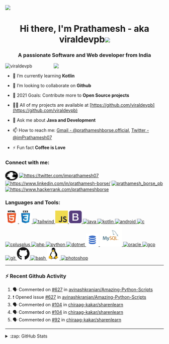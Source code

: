 <p align="center">
 
</p align="center">
<a href="https://viraldevpb.github.io/Portfolio/" rel="Portfolio"><img src="https://github.com/viraldevpb/viraldevpb/blob/master/images/Banner.png" /></a>

<p align="center">
 
<h1 align="center">Hi there, I'm Prathamesh - aka viraldevpb<img src="https://raw.githubusercontent.com/MartinHeinz/MartinHeinz/master/wave.gif" width="30px"></h1>

<h3 align="center">A passionate Software and Web developer from India</h3>

<img align='right' src="https://cdn.dribbble.com/users/1162077/screenshots/5403918/focus-animation.gif" width="350">

<p align="left"> <img src="https://komarev.com/ghpvc/?username=viraldevpb&color=dc143c" alt="viraldevpb" /></p>

- 🌱 I’m currently learning **Kotlin**

- 👯 I’m looking to collaborate on **Github**

- 🥅 2021 Goals: Contribute more to **Open Source projects**

- 👨‍💻 All of my projects are available at [https://github.com/viraldevpb](https://github.com/viraldevpb)

- 💬 Ask me about **Java and Development**

- 📫 How to reach me: [Gmail - @prathameshborse.official](mailto:prathameshborse.official@gmail.com), [Twitter - @imPrathamesh07](https://twitter.com/imPrathamesh07)

- ⚡ Fun fact **Coffee is Love**

### Connect with me:

[<img align="center" alt="https://viraldevpb.github.io/Portfolio/" width="40" height="30" src="https://raw.githubusercontent.com/iconic/open-iconic/master/svg/globe.svg" />][website]
<a href="https://twitter.com/imprathamesh07" target="blank"><img align="center" src="https://cdn.jsdelivr.net/npm/simple-icons@3.0.1/icons/twitter.svg" alt="https://twitter.com/imprathamesh07" height="30" width="40" /></a>
<a href="https://www.linkedin.com/in/prathamesh-borse/" target="blank"><img align="center" src="https://cdn.jsdelivr.net/npm/simple-icons@3.0.1/icons/linkedin.svg" alt="https://www.linkedin.com/in/prathamesh-borse/" height="30" width="40" /></a>
<a href="https://instagram.com/prathamesh_borse_pb" target="blank"><img align="center" src="https://cdn.jsdelivr.net/npm/simple-icons@3.0.1/icons/instagram.svg" alt="prathamesh_borse_pb" height="30" width="40" /></a>
<a href="https://www.hackerrank.com/prathameshborse" target="blank"><img align="center" src="https://cdn.jsdelivr.net/npm/simple-icons@3.0.1/icons/hackerrank.svg" alt="https://www.hackerrank.com/prathameshborse" height="30" width="40" /></a>

<h3 align="left">Languages and Tools:</h3>
<p align="left"> <a href="https://www.w3.org/html/" target="_blank"> <img src="https://raw.githubusercontent.com/github/explore/80688e429a7d4ef2fca1e82350fe8e3517d3494d/topics/html/html.png" alt="html5" width="40" height="40"/> </a>
<a href="https://www.w3schools.com/css/" target="_blank"> <img src="https://raw.githubusercontent.com/github/explore/80688e429a7d4ef2fca1e82350fe8e3517d3494d/topics/css/css.png" alt="css3" width="40" height="40"/> </a>
<a href="https://tailwindcss.com/" target="_blank"> <img src="https://www.vectorlogo.zone/logos/tailwindcss/tailwindcss-icon.svg" alt="tailwind" width="40" height="40"/> </a>
<a href="https://developer.mozilla.org/en-US/docs/Web/JavaScript" target="_blank"> <img src="https://raw.githubusercontent.com/github/explore/80688e429a7d4ef2fca1e82350fe8e3517d3494d/topics/javascript/javascript.png" alt="javascript" width="40" height="40"/>
<a href="https://getbootstrap.com" target="_blank"> <img src="https://raw.githubusercontent.com/github/explore/80688e429a7d4ef2fca1e82350fe8e3517d3494d/topics/bootstrap/bootstrap.png" alt="bootstrap" width="40" height="40"/> </a>
<a href="https://www.java.com" target="_blank"> <img src="https://www.vectorlogo.zone/logos/java/java-icon.svg" alt="java" width="40" height="40"/> </a> </a>
<a href="https://kotlinlang.org" target="_blank"> <img src="https://www.vectorlogo.zone/logos/kotlinlang/kotlinlang-icon.svg" alt="kotlin" width="40" height="40"/> </a>
<a href="https://developer.android.com" target="_blank"> <img src="https://www.vectorlogo.zone/logos/android/android-icon.svg" alt="android" width="40" height="40"/> 
</a> 
<a href="https://www.cprogramming.com/" target="_blank"> <img src="https://img.icons8.com/color/452/c-programming.png" alt="c" width="40" height="40"/> </a> <a href="https://www.w3schools.com/cpp/" target="_blank"> <img src="https://upload.wikimedia.org/wikipedia/commons/thumb/1/18/ISO_C%2B%2B_Logo.svg/1200px-ISO_C%2B%2B_Logo.svg.png" alt="cplusplus" width="40" height="40"/> </a>
<a href="https://www.php.net" target="_blank"> <img src="https://www.vectorlogo.zone/logos/php/php-horizontal.svg" alt="php" width="70px"/> </a> 
<a href="https://www.python.org" target="_blank"> <img src="https://www.vectorlogo.zone/logos/python/python-official.svg" alt="python" width="70px"/> </a>  
<a href="https://dotnet.microsoft.com/" target="_blank"> <img src="https://www.vectorlogo.zone/logos/dotnet/dotnet-horizontal.svg" alt="dotnet" width="70px"/> </a>
<a href="https://www.sql.com/" target="_blank"> <img src="https://raw.githubusercontent.com/github/explore/80688e429a7d4ef2fca1e82350fe8e3517d3494d/topics/sql/sql.png" alt="sql" width="40" height="40"/> </a>
<a href="https://www.mysql.com/" target="_blank"> <img src="https://raw.githubusercontent.com/github/explore/80688e429a7d4ef2fca1e82350fe8e3517d3494d/topics/mysql/mysql.png" alt="mysql" width="70px"/> </a>
<a href="https://www.oracle.com/" target="_blank"> <img src="https://www.vectorlogo.zone/logos/oracle/oracle-ar21.svg" alt="oracle" width="70px"/> </a>  
 <a href="https://cloud.google.com" target="_blank"> <img src="https://www.vectorlogo.zone/logos/google_cloud/google_cloud-icon.svg" alt="gcp" width="40"/> </a>  
<a href="https://git-scm.com/" target="_blank"> <img src="https://www.vectorlogo.zone/logos/git-scm/git-scm-icon.svg" alt="git" width="40" height="40"/> </a> 
<a href="" target="_blank"> <img src="https://raw.githubusercontent.com/github/explore/78df643247d429f6cc873026c0622819ad797942/topics/github/github.png" alt="github" width="40" height="40"> </a>
<a href="https://www.gnu.org/software/bash/" target="_blank"> <img src="https://www.vectorlogo.zone/logos/gnu_bash/gnu_bash-icon.svg" alt="bash" width="40" height="40"/> </a>
<a href="https://www.linux.org/" target="_blank"> <img src="https://raw.githubusercontent.com/github/explore/80688e429a7d4ef2fca1e82350fe8e3517d3494d/topics/linux/linux.png" alt="linux" width="40" height="40"/> 
</a>
<a href="https://www.photoshop.com/en" target="_blank"> <img src="https://upload.wikimedia.org/wikipedia/commons/thumb/a/af/Adobe_Photoshop_CC_icon.svg/788px-Adobe_Photoshop_CC_icon.svg.png" alt="photoshop" width="40" height="40"/> </a>
</p>

---

### :zap: Recent Github Activity

<!--START_SECTION:activity-->

1. 🗣 Commented on [#627](https://github.com/avinashkranjan/Amazing-Python-Scripts/issues/627) in [avinashkranjan/Amazing-Python-Scripts](https://github.com/avinashkranjan/Amazing-Python-Scripts)
2. ❗️ Opened issue [#627](https://github.com/avinashkranjan/Amazing-Python-Scripts/issues/627) in [avinashkranjan/Amazing-Python-Scripts](https://github.com/avinashkranjan/Amazing-Python-Scripts)
3. 🗣 Commented on [#104](https://github.com/chiraag-kakar/sharenlearn/issues/104) in [chiraag-kakar/sharenlearn](https://github.com/chiraag-kakar/sharenlearn)
4. 🗣 Commented on [#104](https://github.com/chiraag-kakar/sharenlearn/issues/104) in [chiraag-kakar/sharenlearn](https://github.com/chiraag-kakar/sharenlearn)
5. 🗣 Commented on [#92](https://github.com/chiraag-kakar/sharenlearn/issues/92) in [chiraag-kakar/sharenlearn](https://github.com/chiraag-kakar/sharenlearn)
<!--END_SECTION:activity-->

---

<details>
  <summary>:zap: GitHub Stats</summary>

<p>&nbsp;<img align="left" alt="viraldevpb" src="https://github-readme-stats.vercel.app/api?username=viraldevpb&show_icons=true&title_color=ffffff&icon_color=03fc8c&text_color=daf7dc&bg_color=191919" /></p>

</details>

[website]: https://viraldevpb.github.io/Portfolio/
